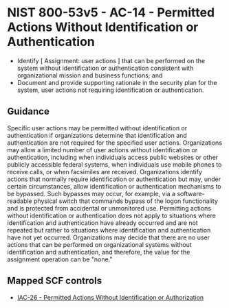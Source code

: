 # NIST 800-53v5 - AC-14 - Permitted Actions Without Identification or Authentication
- Identify \[ Assignment: user actions \] that can be performed on the system without identification or authentication consistent with organizational mission and business functions; and
- Document and provide supporting rationale in the security plan for the system, user actions not requiring identification or authentication.
## Guidance
Specific user actions may be permitted without identification or authentication if organizations determine that identification and authentication are not required for the specified user actions. Organizations may allow a limited number of user actions without identification or authentication, including when individuals access public websites or other publicly accessible federal systems, when individuals use mobile phones to receive calls, or when facsimiles are received. Organizations identify actions that normally require identification or authentication but may, under certain circumstances, allow identification or authentication mechanisms to be bypassed. Such bypasses may occur, for example, via a software-readable physical switch that commands bypass of the logon functionality and is protected from accidental or unmonitored use. Permitting actions without identification or authentication does not apply to situations where identification and authentication have already occurred and are not repeated but rather to situations where identification and authentication have not yet occurred. Organizations may decide that there are no user actions that can be performed on organizational systems without identification and authentication, and therefore, the value for the assignment operation can be "none." 
## Mapped SCF controls
- [IAC-26 - Permitted Actions Without Identification or Authorization](../scf/iac-26-permittedactionswithoutidentificationorauthorization.md)